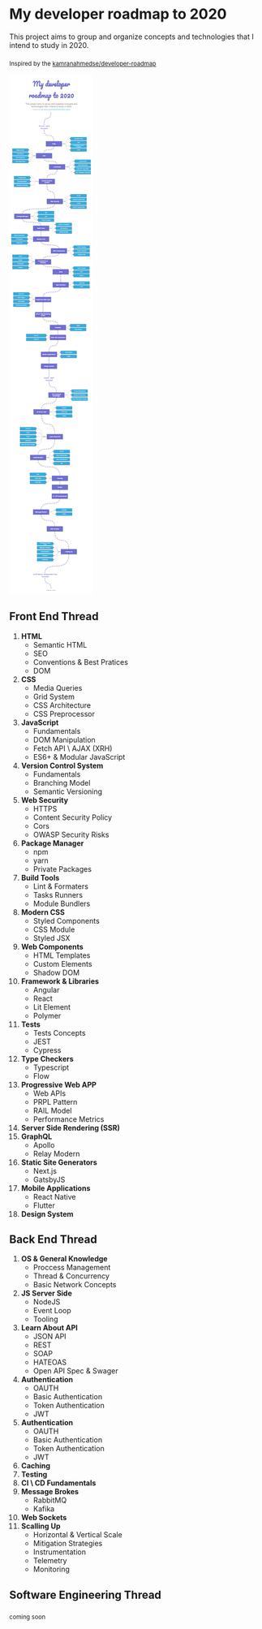 # My developer roadmap to 2020
This project aims to group and organize concepts and technologies that I intend to study in 2020. 

<sub>Inspired by the [kamranahmedse/developer-roadmap](https://github.com/kamranahmedse/developer-roadmap)</sub>

![Roadmap](./assets/my-developer-roadmap-2020.png)

## Front End Thread

1.  <b>HTML</b>
    - Semantic HTML
    - SEO
    - Conventions & Best Pratices
    - DOM
1.  <b>CSS</b>
    - Media Queries
    - Grid System
    - CSS Architecture
    - CSS Preprocessor
1.  <b>JavaScript</b>
    - Fundamentals
    - DOM Manipulation
    - Fetch API \ AJAX (XRH)
    - ES6+ & Modular JavaScript
1.  <b>Version Control System</b>
    - Fundamentals
    - Branching Model
    - Semantic Versioning
1.  <b>Web Security</b>
    - HTTPS
    - Content Security Policy
    - Cors
    - OWASP Security Risks
1.  <b>Package Manager</b>
    - npm
    - yarn
    - Private Packages
1.  <b>Build Tools</b>
    - Lint & Formaters
    - Tasks Runners
    - Module Bundlers
1.  <b>Modern CSS</b>
    - Styled Components
    - CSS Module
    - Styled JSX
1.  <b>Web Components</b>
    - HTML Templates
    - Custom Elements
    - Shadow DOM
1.  <b>Framework & Libraries</b>
    - Angular
    - React
    - Lit Element
    - Polymer
1.  <b>Tests</b>
    - Tests Concepts
    - JEST
    - Cypress
1.  <b>Type Checkers</b>
    - Typescript
    - Flow
1.  <b>Progressive Web APP</b>
    - Web APIs
    - PRPL Pattern
    - RAIL Model
    - Performance Metrics
1.  <b>Server Side Rendering (SSR)</b>
1.  <b>GraphQL</b>
    - Apollo
    - Relay Modern
1.  <b>Static Site Generators</b>
    - Next.js
    - GatsbyJS
1.  <b>Mobile Applications</b>
    - React Native
    - Flutter
1.  <b>Design System</b>

## Back End Thread
1.  <b>OS & General Knowledge</b>
    - Proccess Management
    - Thread & Concurrency
    - Basic Network Concepts
1.  <b>JS Server Side</b>
    - NodeJS
    - Event Loop
    - Tooling
1.  <b>Learn About API</b>
    - JSON API
    - REST
    - SOAP
    - HATEOAS
    - Open API Spec & Swager
1.  <b>Authentication</b>
    - OAUTH
    - Basic Authentication
    - Token Authentication
    - JWT
1.  <b>Authentication</b>
    - OAUTH
    - Basic Authentication
    - Token Authentication
    - JWT    
1.  <b>Caching</b>
1.  <b>Testing</b>
1.  <b>CI \ CD Fundamentals</b>
1.  <b>Message Brokes</b>
    - RabbitMQ
    - Kafika
1.  <b>Web Sockets</b>
1.  <b>Scalling Up</b>
    - Horizontal & Vertical Scale
    - Mitigation Strategies
    - Instrumentation
    - Telemetry
    - Monitoring

## Software Engineering Thread
<sub>coming soon</sub>